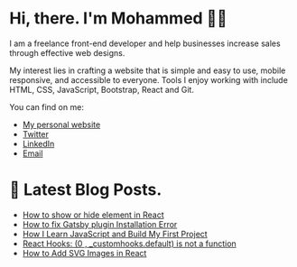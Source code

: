 # Hi, there. I'm Mohammed 👋🏾

I am a freelance front-end developer and help businesses increase sales through effective web designs.

My interest lies in crafting a website that is simple and easy to use, mobile responsive, and accessible to everyone. Tools I enjoy working with include HTML, CSS, JavaScript, Bootstrap, React and Git.

You can find on me:

- [My personal website](https://www.mohammedasker.com/)
- [Twitter](https://twitter.com/mooasker)
- [LinkedIn](https://www.linkedin.com/in/mohdasker/)
- [Email](mailto:hi@mohammedasker.com)

# 📩 Latest Blog Posts.

<!-- BLOG-POST-LIST:START -->
- [How to show or hide element in React](https://dev.to/mohammedasker/how-to-show-or-hide-element-in-react-33l)
- [How to fix Gatsby plugin Installation Error](https://dev.to/mohammedasker/how-to-fix-gatsby-plugin-installation-error-499m)
- [How I Learn JavaScript and Build My First Project](https://dev.to/mohammedasker/how-i-learn-javascript-and-build-my-first-project-3ia8)
- [React Hooks: (0 , _customhooks.default) is not a function](https://dev.to/mohammedasker/react-hooks-0-customhooks-default-is-not-a-function-i99)
- [How to Add SVG Images in React](https://dev.to/mohammedasker/how-to-add-svg-images-in-react-1h2g)
<!-- BLOG-POST-LIST:END -->
